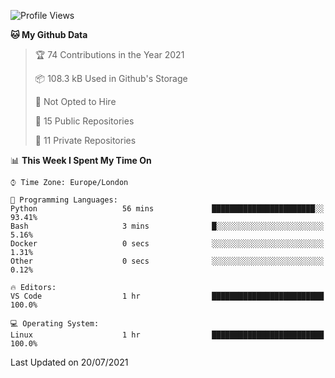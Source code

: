 <!--START_SECTION:waka-->
![Profile Views](http://img.shields.io/badge/Profile%20Views-0-blue)

**🐱 My Github Data** 

> 🏆 74 Contributions in the Year 2021
 > 
> 📦 108.3 kB Used in Github's Storage 
 > 
> 🚫 Not Opted to Hire
 > 
> 📜 15 Public Repositories 
 > 
> 🔑 11 Private Repositories  
 > 
📊 **This Week I Spent My Time On** 

```text
⌚︎ Time Zone: Europe/London

💬 Programming Languages: 
Python                   56 mins             ███████████████████████░░   93.41% 
Bash                     3 mins              █░░░░░░░░░░░░░░░░░░░░░░░░   5.16% 
Docker                   0 secs              ░░░░░░░░░░░░░░░░░░░░░░░░░   1.31% 
Other                    0 secs              ░░░░░░░░░░░░░░░░░░░░░░░░░   0.12%

🔥 Editors: 
VS Code                  1 hr                █████████████████████████   100.0%

💻 Operating System: 
Linux                    1 hr                █████████████████████████   100.0%

```


 Last Updated on 20/07/2021
<!--END_SECTION:waka-->